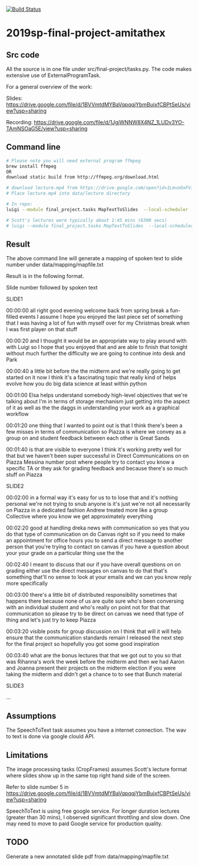 [![Build Status](https://travis-ci.com/csci-e-29/2019sp-final-project-amitathex.svg?token=YpstnYB7tw1ULhZ529zy&branch=master)](https://travis-ci.com/csci-e-29/2019sp-final-project-amitathex)

# 2019sp-final-project-amitathex

## Src code
All the source is in one file under src/final-project/tasks.py. The code makes extensive use of ExternalProgramTask.

For a general overview of the work:

Slides: 
https://drive.google.com/file/d/1BVVmtdMYBaVqpqqjYbmBujxfCBPtSeUs/view?usp=sharing

Recording:
https://drive.google.com/file/d/1JgjWNNW8X4NZ_1LUDv3YO-TAmNSOaG5E/view?usp=sharing

## Command line

```bash
# Please note you will need external program ffmpeg
brew install ffmpeg
OR
download static build from http://ffmpeg.org/download.html

# download lecture.mp4 from https://drive.google.com/open?id=1LmvoOxFViiAluapaSGTHJLuzvdLx1ciz
# Place lecture.mp4 into data/lecture directory

# In repo:
luigi --module final_project.tasks MapTextToSlides  --local-scheduler --lecture-duration seconds

# Scott's lectures were typically about 1:45 mins (6300 secs)
# luigi --module final_project.tasks MapTextToSlides  --local-scheduler --lecture-duration 6300

```

## Result

The above command line will generate a mapping of spoken text to slide number under data/mapping/mapfile.txt

Result is in the following format. 

Slide number followed by spoken text

SLIDE1

00:00:00 all right good evening welcome back from spring break a fun-filled events I assume I hope you enjoyed the last piece set of something that I was having a lot of fun with myself over for my Christmas break when I was first player on that stuff

00:00:20 and I thought it would be an appropriate way to play around with with Luigi so I hope that you enjoyed that and are able to finish that tonight without much further the difficulty we are going to continue into desk and Park

00:00:40 a little bit before the the midterm and we're really going to get started on it now I think it's a fascinating topic that really kind of helps evolve how you do big data science at least within python

00:01:00 Elsa helps understand somebody high-level objectives that we're talking about I'm in terms of storage mechanism just getting into the aspect of it as well as the the daggs in understanding your work as a graphical workflow

00:01:20 one thing that I wanted to point out is that I think there's been a few misses in terms of communication so Piazza is where we convey as a group on and student feedback between each other is Great Sands

00:01:40 is that are visible to everyone I think it's working pretty well for that but we haven't been super successful in Direct Communications on on Piazza Messina number post where people try to contact you know a specific TA or they ask for grading feedback and because there's so much stuff on Piazza

SLIDE2

00:02:00 in a formal way it's easy for us to to lose that and it's nothing personal we're not trying to snub anyone is it's just we're not all necessarily on Piazza in a dedicated fashion Andrew treated more like a group Collective where you know we get approximately everything

00:02:20 good at handling dreka news with communication so yes that you do that type of communication on do Canvas right so if you need to make an appointment for office hours you to send a direct message to another person that you're trying to contact on canvas if you have a question about your your grade on a particular thing use the the

00:02:40 I meant to discuss that our if you have overall questions on on grading either use the direct messages on canvas to do that that's something that'll no sense to look at your emails and we can you know reply more specifically

00:03:00 there's a little bit of distributed responsibility sometimes that happens there because none of us are quite sure who's been conversing with an individual student and who's really on point not for that that communication so please try to be direct on canvas we need that type of thing and let's just try to keep Piazza

00:03:20 visible posts for group discussion on I think that will it will help ensure that the communication standards remain I released the next step for the final project so hopefully you got some good inspiration

00:03:40 what are the bonus lectures that that we got out to you so that was Rihanna's work the week before the midterm and then we had Aaron and Joanna present their projects on the midterm election if you were taking the midterm and didn't get a chance to to see that Bunch material

SLIDE3

...
## Assumptions
The SpeechToText task assumes you have a internet connection. The wav to text is done via google clould API.


## Limitations

The image processing tasks (CropFrames) assumes Scott's lecture format where slides show up 
in the same top right hand side of the screen. 

Refer to slide number 5 in 
https://drive.google.com/file/d/1BVVmtdMYBaVqpqqjYbmBujxfCBPtSeUs/view?usp=sharing

SpeechToText is using free google service. For longer duration lectures (greater than 30 mins), I observed significant
throttling and slow down. One may need to move to paid Google service for production quality. 

## TODO

Generate a new annotated slide pdf from data/mapping/mapfile.txt 
